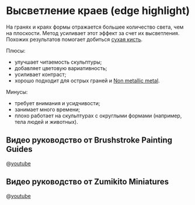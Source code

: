 # Высветление краев (edge highlight)

На гранях и краях формы отражается большее количество света, чем на плоскости. Метод усиливает этот эффект за счет их высветления. Похожих результатов помогает добиться [сухая кисть](drybrush.md).

Плюсы:

- улучшает читаемость скульптуры;
- добавляет цветовую вариативность;
- усиливает контраст;
- хорошо подходит для острых граней и [Non metallic metal](nmm.md).

Минусы:

- требует внимания и усидчивости;
- занимает много времени;
- плохо работает на скульптурах с округлыми формами (например, тела людей и животных).

## Видео руководство от Brushstroke Painting Guides

@[youtube](https://youtu.be/KoRbYuAfbEk?si=MZ7EO9EHPMbDoUr2)

## Видео руководство от Zumikito Miniatures

@[youtube](https://youtu.be/sxQg8gy_U-0?si=6LSQIA2W_91Iho72)
